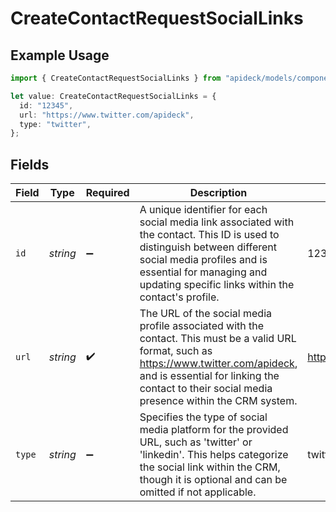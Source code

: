 # CreateContactRequestSocialLinks

## Example Usage

```typescript
import { CreateContactRequestSocialLinks } from "apideck/models/components";

let value: CreateContactRequestSocialLinks = {
  id: "12345",
  url: "https://www.twitter.com/apideck",
  type: "twitter",
};
```

## Fields

| Field                                                                                                                                                                                                                                      | Type                                                                                                                                                                                                                                       | Required                                                                                                                                                                                                                                   | Description                                                                                                                                                                                                                                | Example                                                                                                                                                                                                                                    |
| ------------------------------------------------------------------------------------------------------------------------------------------------------------------------------------------------------------------------------------------ | ------------------------------------------------------------------------------------------------------------------------------------------------------------------------------------------------------------------------------------------ | ------------------------------------------------------------------------------------------------------------------------------------------------------------------------------------------------------------------------------------------ | ------------------------------------------------------------------------------------------------------------------------------------------------------------------------------------------------------------------------------------------ | ------------------------------------------------------------------------------------------------------------------------------------------------------------------------------------------------------------------------------------------ |
| `id`                                                                                                                                                                                                                                       | *string*                                                                                                                                                                                                                                   | :heavy_minus_sign:                                                                                                                                                                                                                         | A unique identifier for each social media link associated with the contact. This ID is used to distinguish between different social media profiles and is essential for managing and updating specific links within the contact's profile. | 12345                                                                                                                                                                                                                                      |
| `url`                                                                                                                                                                                                                                      | *string*                                                                                                                                                                                                                                   | :heavy_check_mark:                                                                                                                                                                                                                         | The URL of the social media profile associated with the contact. This must be a valid URL format, such as https://www.twitter.com/apideck, and is essential for linking the contact to their social media presence within the CRM system.  | https://www.twitter.com/apideck                                                                                                                                                                                                            |
| `type`                                                                                                                                                                                                                                     | *string*                                                                                                                                                                                                                                   | :heavy_minus_sign:                                                                                                                                                                                                                         | Specifies the type of social media platform for the provided URL, such as 'twitter' or 'linkedin'. This helps categorize the social link within the CRM, though it is optional and can be omitted if not applicable.                       | twitter                                                                                                                                                                                                                                    |